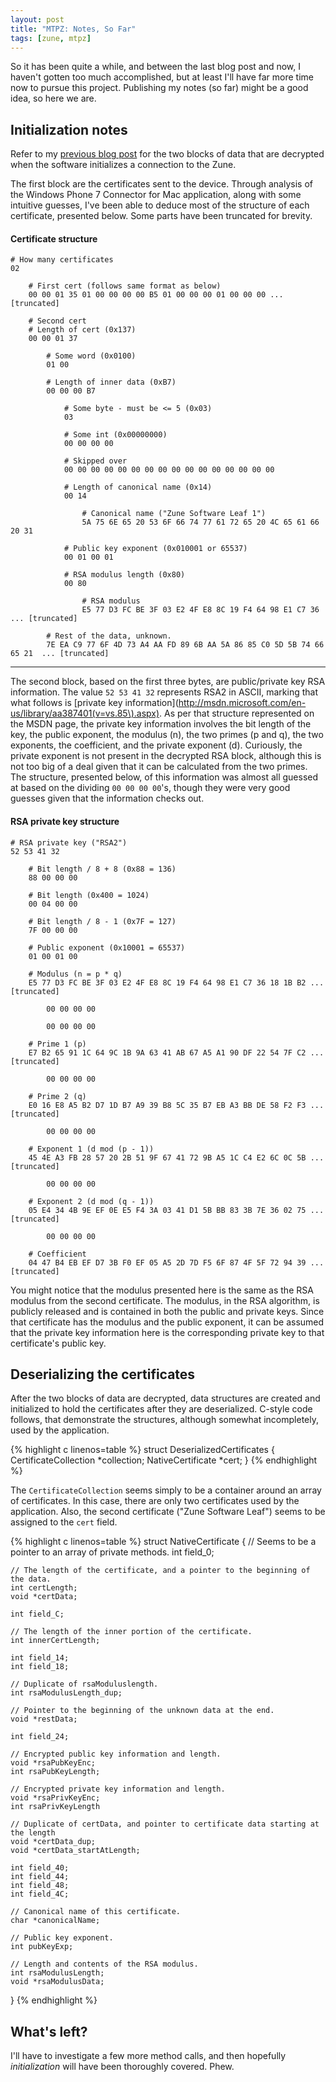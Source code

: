 ```yaml
---
layout: post
title: "MTPZ: Notes, So Far"
tags: [zune, mtpz]
---
```


So it has been quite a while, and between the last blog post and now, I haven't gotten too much
accomplished, but at least I'll have far more time now to pursue this project. Publishing my
notes (so far) might be a good idea, so here we are.

Initialization notes
--------------------

Refer to my [previous blog post](http://kbhomes.github.com/2011/04/26/mtpz-initialization-part-1.html)
for the two blocks of data that are decrypted when the software initializes a connection to the Zune.

The first block are the certificates sent to the device. Through analysis of the Windows Phone 7
Connector for Mac application, along with some intuitive guesses, I've been able to deduce most of
the structure of each certificate, presented below. Some parts have been truncated for brevity.

#### Certificate structure

	# How many certificates
	02 
	
		# First cert (follows same format as below)
		00 00 01 35 01 00 00 00 00 B5 01 00 00 00 01 00 00 00 ... [truncated]
	
		# Second cert
		# Length of cert (0x137)
		00 00 01 37 
	
			# Some word (0x0100)
			01 00 
		
			# Length of inner data (0xB7)
			00 00 00 B7 
		
				# Some byte - must be <= 5 (0x03)
				03 
			
				# Some int (0x00000000)
				00 00 00 00 
			
				# Skipped over
				00 00 00 00 00 00 00 00 00 00 00 00 00 00 00 00 
			
				# Length of canonical name (0x14)
				00 14 
			
					# Canonical name ("Zune Software Leaf 1")
					5A 75 6E 65 20 53 6F 66 74 77 61 72 65 20 4C 65 61 66 20 31 
			
				# Public key exponent (0x010001 or 65537)
				00 01 00 01 
			
				# RSA modulus length (0x80)
				00 80 
			
					# RSA modulus
					E5 77 D3 FC BE 3F 03 E2 4F E8 8C 19 F4 64 98 E1 C7 36 ... [truncated]
				
			# Rest of the data, unknown.
			7E EA C9 77 6F 4D 73 A4 AA FD 89 6B AA 5A 86 85 C0 5D 5B 74 66 65 21  ... [truncated]
	

-------------------------------------------------------------------------------------------------------------

The second block, based on the first three bytes, are public/private key RSA information. The value
`52 53 41 32` represents RSA2 in ASCII, marking that what follows is [private key information](http://msdn.microsoft.com/en-us/library/aa387401(v=vs.85\).aspx).
As per that structure represented on the MSDN page, the private key information involves the bit length
of the key, the public exponent, the modulus (n), the two primes (p and q), the two exponents, the 
coefficient, and the private exponent (d). Curiously, the private exponent is not present in the 
decrypted RSA block, although this is not too big of a deal given that it can be calculated from the
two primes. The structure, presented below, of this information was almost all guessed at based on the dividing `00 00 00 00`'s, 
though they were very good guesses given that the information checks out.

#### RSA private key structure

	# RSA private key ("RSA2")
	52 53 41 32 

		# Bit length / 8 + 8 (0x88 = 136)
		88 00 00 00 

		# Bit length (0x400 = 1024)
		00 04 00 00 

		# Bit length / 8 - 1 (0x7F = 127)
		7F 00 00 00 

		# Public exponent (0x10001 = 65537)
		01 00 01 00 

		# Modulus (n = p * q)
		E5 77 D3 FC BE 3F 03 E2 4F E8 8C 19 F4 64 98 E1 C7 36 18 1B B2 ... [truncated]

			00 00 00 00 

			00 00 00 00 

		# Prime 1 (p)
		E7 B2 65 91 1C 64 9C 1B 9A 63 41 AB 67 A5 A1 90 DF 22 54 7F C2 ... [truncated]

			00 00 00 00 

		# Prime 2 (q)
		E0 16 E8 A5 B2 D7 1D B7 A9 39 B8 5C 35 B7 EB A3 BB DE 58 F2 F3 ... [truncated]

			00 00 00 00 

		# Exponent 1 (d mod (p - 1))
		45 4E A3 FB 28 57 20 2B 51 9F 67 41 72 9B A5 1C C4 E2 6C 0C 5B ... [truncated]

			00 00 00 00 

		# Exponent 2 (d mod (q - 1))
		05 E4 34 4B 9E EF 0E E5 F4 3A 03 41 D1 5B BB 83 3B 7E 36 02 75 ... [truncated]

			00 00 00 00 

		# Coefficient
		04 47 B4 EB EF D7 3B F0 EF 05 A5 2D 7D F5 6F 87 4F 5F 72 94 39 ... [truncated]
	

You might notice that the modulus presented here is the same as the RSA modulus from the second certificate.
The modulus, in the RSA algorithm, is publicly released and is contained in both the public and private keys. Since
that certificate has the modulus and the public exponent, it can be assumed that the private key information
here is the corresponding private key to that certificate's public key.

Deserializing the certificates
------------------------------

After the two blocks of data are decrypted, data structures are created and initialized to hold the
certificates after they are deserialized. C-style code follows, that demonstrate the structures,
although somewhat incompletely, used by the application.

{% highlight c linenos=table %}
struct DeserializedCertificates
{
	CertificateCollection *collection;
	NativeCertificate *cert;
}
{% endhighlight %}

The `CertificateCollection` seems simply to be a container around an array of certificates. In this case, 
there are only two certificates used by the application. Also, the second certificate ("Zune
Software Leaf") seems to be assigned to the `cert` field.

{% highlight c linenos=table %}
struct NativeCertificate
{
	// Seems to be a pointer to an array of private methods.
	int field_0;
	
	// The length of the certificate, and a pointer to the beginning of the data.
	int certLength;
	void *certData;

	int field_C;

	// The length of the inner portion of the certificate.
	int innerCertLength;

	int field_14;
	int field_18;

	// Duplicate of rsaModuluslength.
	int rsaModulusLength_dup;

	// Pointer to the beginning of the unknown data at the end.
	void *restData;

	int field_24;

	// Encrypted public key information and length.
	void *rsaPubKeyEnc;
	int rsaPubKeyLength;

	// Encrypted private key information and length.
	void *rsaPrivKeyEnc;
	int rsaPrivKeyLength

	// Duplicate of certData, and pointer to certificate data starting at the length
	void *certData_dup;
	void *certData_startAtLength;

	int field_40;
	int field_44;
	int field_48;
	int field_4C;

	// Canonical name of this certificate.
	char *canonicalName;

	// Public key exponent.
	int pubKeyExp;

	// Length and contents of the RSA modulus.
	int rsaModulusLength;
	void *rsaModulusData;
}
{% endhighlight %}

What's left?
------------

I'll have to investigate a few more method calls, and then hopefully _initialization_ will have
been thoroughly covered. Phew.

